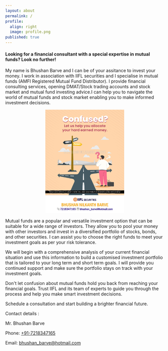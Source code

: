 ```yaml
---
layout: about
permalink: /
profile:
  align: right
  image: profile.png
published: true
---
```


<h4>Looking for a financial consultant with a special expertise in mutual funds? Look no further!</h4>  


My name is Bhushan Barve and I can be of your assitance to invest your money. I work in association with IIFL securities and I specialise in mutual funds (AMFI Registered Mutual Fund Distributor). I provide financial consulting services, opening DMAT/Stock trading accounts and stock market and mutual fund investing advice.I can help you to navigate the world of mutual funds and stock market enabling you to make informed investment decisions.  


<center>
  <img src="assets/images/confused.png" width="250"/>
</center>

Mutual funds are a popular and versatile investment option that can be suitable for a wide range of investors. They allow you to pool your money with other investors and invest in a diversified portfolio of stocks, bonds, and other securities. I can assist you to choose the right funds to meet your investment goals as per your risk tolerance.  


We will begin with a comprehensive analysis of your current financial situation and use this information to build a customised investment portfolio that is tailored to your long term and short term goals. I will provide you continued support and make sure the portfolio stays on track with your investment goals.  


Don't let confusion about mutual funds hold you back from reaching your financial goals. Trust IIFL and its team of experts to guide you through the process and help you make smart investment decisions.  


Schedule a consultation and start building a brighter financial future.  


Contact details :  

Mr. Bhushan Barve  

Phone: <a href="tel:+917218347165">+91-7218347165</a>  

Email: <a href="mailto:bhushan_barve@hotmail.com">bhushan_barve@hotmail.com</a>  

